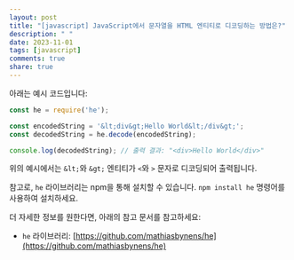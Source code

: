 ```yaml
---
layout: post
title: "[javascript] JavaScript에서 문자열을 HTML 엔티티로 디코딩하는 방법은?"
description: " "
date: 2023-11-01
tags: [javascript]
comments: true
share: true
---
```


아래는 예시 코드입니다:

```javascript
const he = require('he');

const encodedString = '&lt;div&gt;Hello World&lt;/div&gt;';
const decodedString = he.decode(encodedString);

console.log(decodedString); // 출력 결과: "<div>Hello World</div>"
```

위의 예시에서는 `&lt;`와 `&gt;` 엔티티가 `<`와 `>` 문자로 디코딩되어 출력됩니다.

참고로, `he` 라이브러리는 npm을 통해 설치할 수 있습니다. `npm install he` 명령어를 사용하여 설치하세요.

더 자세한 정보를 원한다면, 아래의 참고 문서를 참고하세요:

- `he` 라이브러리: [https://github.com/mathiasbynens/he](https://github.com/mathiasbynens/he)